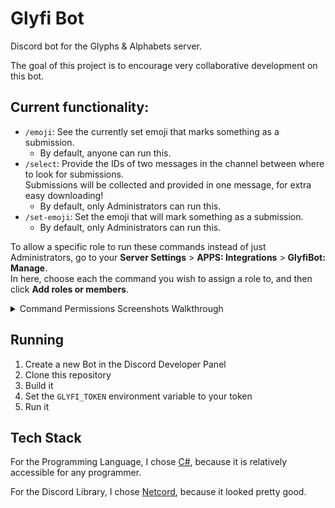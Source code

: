 # Glyfi Bot

Discord bot for the Glyphs & Alphabets server.

The goal of this project is to encourage very collaborative development on this bot.

## Current functionality:

- `/emoji`: See the currently set emoji that marks something as a submission.
  - By default, anyone can run this.
- `/select`: Provide the IDs of two messages in the channel between where to look for submissions.  
  Submissions will be collected and provided in one message, for extra easy downloading!
  - By default, only Administrators can run this.
- `/set-emoji`: Set the emoji that will mark something as a submission.
  - By default, only Administrators can run this.

To allow a specific role to run these commands instead of just Administrators,
go to your **Server Settings** > **APPS: Integrations** > **GlyfiBot: Manage**.  
In here, choose each the command you wish to assign a role to, and then click **Add roles or members**.

<details>
<summary>Command Permissions Screenshots Walkthrough</summary>

![](.github/readme_assets/perms-01.png)

![](.github/readme_assets/perms-02.png)

![](.github/readme_assets/perms-03.png)

![](.github/readme_assets/perms-04.png)

![](.github/readme_assets/perms-05.png)

</details>

## Running

1. Create a new Bot in the Discord Developer Panel
2. Clone this repository
3. Build it
4. Set the `GLYFI_TOKEN` environment variable to your token
5. Run it

## Tech Stack

For the Programming Language, I chose [C#](https://dotnet.microsoft.com/en-us/languages/csharp), because it is relatively accessible for any programmer.

For the Discord Library, I chose [Netcord](https://github.com/NetCordDev/NetCord), because it looked pretty good.
